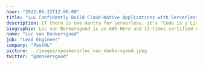 ```yaml
---
hour: "2022-06-22T12:00:00"
title: "🇬🇧 Confidently Build Cloud-Native Applications with Serverless Integration Testing"
description: If there is one mantra for serverless, it's "Code is a Liability". But as code is replaced with services, the testing landscape changes too. Instead of unit tests, we need integration tests. In this talk we'll show how to build serverless integration tests with AWS Step Functions, Lambda and Pytest.
biographie: Luc van Donkersgoed is an AWS Hero and 12-times certified AWS engineer/architect with a passion for sharing knowledge. He's been building and designing infrastructures on AWS for years. First as a hobby, then as a consultant, and most recently as a lead engineer at PostNL. He loves sharing what he learns, both at events like meetups and conferences, as well as online. You can learn more about his work https://bitesizedserverless.com.
name: "Luc van Donkersgoed"
job: "Lead Engineer"
company: "PostNL"
picture: ../images/speakers/luc_van_donkersgoed.jpeg
twitter: "@donkersgood"
---
```

